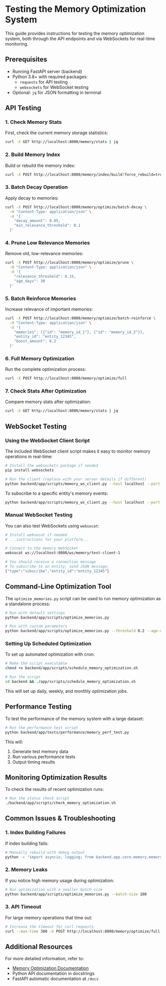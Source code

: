# Testing the Memory Optimization System

This guide provides instructions for testing the memory optimization system, both through the API endpoints and via WebSockets for real-time monitoring.

## Prerequisites

- Running FastAPI server (backend)
- Python 3.8+ with required packages:
  - `requests` for API testing
  - `websockets` for WebSocket testing
- Optional: `jq` for JSON formatting in terminal

## API Testing

### 1. Check Memory Stats

First, check the current memory storage statistics:

```bash
curl -X GET http://localhost:8000/memory/stats | jq
```

### 2. Build Memory Index

Build or rebuild the memory index:

```bash
curl -X POST http://localhost:8000/memory/index/build?force_rebuild=true
```

### 3. Batch Decay Operation

Apply decay to memories:

```bash
curl -X POST http://localhost:8000/memory/optimize/batch-decay \
  -H "Content-Type: application/json" \
  -d '{
    "decay_amount": 0.05,
    "min_relevance_threshold": 0.1
  }'
```

### 4. Prune Low Relevance Memories

Remove old, low-relevance memories:

```bash
curl -X POST http://localhost:8000/memory/optimize/prune \
  -H "Content-Type: application/json" \
  -d '{
    "relevance_threshold": 0.15,
    "age_days": 30
  }'
```

### 5. Batch Reinforce Memories

Increase relevance of important memories:

```bash
curl -X POST http://localhost:8000/memory/optimize/batch-reinforce \
  -H "Content-Type: application/json" \
  -d '{
    "memories": [{"id": "memory_id_1"}, {"id": "memory_id_2"}],
    "entity_id": "entity_12345",
    "boost_amount": 0.2
  }'
```

### 6. Full Memory Optimization

Run the complete optimization process:

```bash
curl -X POST http://localhost:8000/memory/optimize/full
```

### 7. Check Stats After Optimization

Compare memory stats after optimization:

```bash
curl -X GET http://localhost:8000/memory/stats | jq
```

## WebSocket Testing

### Using the WebSocket Client Script

The included WebSocket client script makes it easy to monitor memory operations in real-time:

```bash
# Install the websockets package if needed
pip install websockets

# Run the client (replace with your server details if different)
python backend/app/scripts/memory_ws_client.py --host localhost --port 8000
```

To subscribe to a specific entity's memory events:

```bash
python backend/app/scripts/memory_ws_client.py --host localhost --port 8000 --entity entity_12345
```

### Manual WebSocket Testing

You can also test WebSockets using `websocat`:

```bash
# Install websocat if needed
# ...instructions for your platform...

# Connect to the memory WebSocket
websocat ws://localhost:8000/ws/memory/test-client-1

# You should receive a connection message
# To subscribe to an entity, send JSON message:
{"type":"subscribe","entity_id":"entity_12345"}
```

## Command-Line Optimization Tool

The `optimize_memories.py` script can be used to run memory optimization as a standalone process:

```bash
# Run with default settings
python backend/app/scripts/optimize_memories.py

# Run with custom parameters
python backend/app/scripts/optimize_memories.py --threshold 0.2 --age-days 45 --decay-amount 0.03
```

### Setting Up Scheduled Optimization

To set up automated optimization with cron:

```bash
# Make the script executable
chmod +x backend/app/scripts/schedule_memory_optimization.sh

# Run the script
cd backend && ./app/scripts/schedule_memory_optimization.sh
```

This will set up daily, weekly, and monthly optimization jobs.

## Performance Testing

To test the performance of the memory system with a large dataset:

```bash
# Run the performance test script
python backend/app/tests/performance/memory_perf_test.py
```

This will:
1. Generate test memory data
2. Run various performance tests
3. Output timing results

## Monitoring Optimization Results

To check the results of recent optimization runs:

```bash
# Run the status check script
./backend/app/scripts/check_memory_optimization.sh
```

## Common Issues & Troubleshooting

### 1. Index Building Failures

If index building fails:

```bash
# Manually rebuild with debug output
python -c "import asyncio, logging; from backend.app.core.memory.memory_service import MemoryService; logging.basicConfig(level=logging.DEBUG); asyncio.run(MemoryService().build_memory_index(force_rebuild=True))"
```

### 2. Memory Leaks

If you notice high memory usage during optimization:

```bash
# Run optimization with a smaller batch size
python backend/app/scripts/optimize_memories.py --batch-size 100
```

### 3. API Timeout

For large memory operations that time out:

```bash
# Increase the timeout for curl requests
curl --max-time 300 -X POST http://localhost:8000/memory/optimize/full
```

## Additional Resources

For more detailed information, refer to:

- [Memory Optimization Documentation](memory_optimization.md)
- Python API documentation in docstrings
- FastAPI automatic documentation at `/docs` 